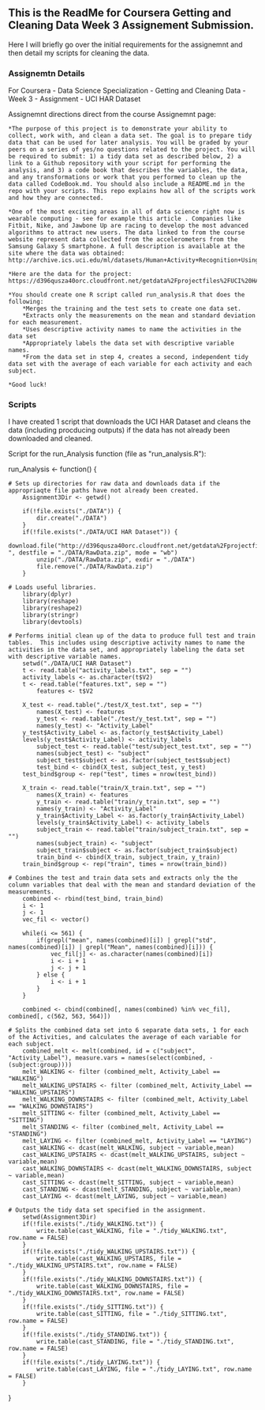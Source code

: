 ## This is the ReadMe for Coursera Getting and Cleaning Data Week 3 Assignement Submission.

Here I will briefly go over the initial requirements for the assignemnt and then detail my scripts for cleaning the data. 

### Assignemtn Details

For Coursera - Data Science Specialization - Getting and Cleaning Data - Week 3 - Assignment - UCI HAR Dataset

Assignemnt directions direct from the course Assignemnt page:

	*The purpose of this project is to demonstrate your ability to collect, work with, and clean a data set. The goal is to prepare tidy data that can be used for later analysis. You will be graded by your peers on a series of yes/no questions related to the project. You will be required to submit: 1) a tidy data set as described below, 2) a link to a Github repository with your script for performing the analysis, and 3) a code book that describes the variables, the data, and any transformations or work that you performed to clean up the data called CodeBook.md. You should also include a README.md in the repo with your scripts. This repo explains how all of the scripts work and how they are connected.  

	*One of the most exciting areas in all of data science right now is wearable computing - see for example this article . Companies like Fitbit, Nike, and Jawbone Up are racing to develop the most advanced algorithms to attract new users. The data linked to from the course website represent data collected from the accelerometers from the Samsung Galaxy S smartphone. A full description is available at the site where the data was obtained: http://archive.ics.uci.edu/ml/datasets/Human+Activity+Recognition+Using+Smartphones 

	*Here are the data for the project: https://d396qusza40orc.cloudfront.net/getdata%2Fprojectfiles%2FUCI%20HAR%20Dataset.zip 

	*You should create one R script called run_analysis.R that does the following:
		*Merges the training and the test sets to create one data set.
		*Extracts only the measurements on the mean and standard deviation for each measurement. 
		*Uses descriptive activity names to name the activities in the data set
		*Appropriately labels the data set with descriptive variable names. 
		*From the data set in step 4, creates a second, independent tidy data set with the average of each variable for each activity and each subject.

	*Good luck!

### Scripts

I have created 1 script that downloads the UCI HAR Dataset and cleans the data (including procducing outputs) if the data has not already been downloaded and cleaned.

Script for the run_Analysis function (file as "run_analysis.R"):

run_Analysis <- function() {
	
	# Sets up directories for raw data and downloads data if the appropriaqte file paths have not already been created.
		Assignment3Dir <- getwd()

		if(!file.exists("./DATA")) {
			dir.create("./DATA")
		}
		if(!file.exists("./DATA/UCI HAR Dataset")) {
			download.file("http://d396qusza40orc.cloudfront.net/getdata%2Fprojectfiles%2FUCI%20HAR%20Dataset.zip ", destfile = "./DATA/RawData.zip", mode = "wb")
			unzip("./DATA/RawData.zip", exdir = "./DATA")
			file.remove("./DATA/RawData.zip")
		}
	
	# Loads useful libraries.
		library(dplyr)
		library(reshape)
		library(reshape2)
		library(stringr)
		library(devtools)

	# Performs initial clean up of the data to produce full test and train tables.  This includes using descriptive activity names to name the activities in the data set, and appropriately labeling the data set with descriptive variable names. 
		setwd("./DATA/UCI HAR Dataset")
		t <- read.table("activity_labels.txt", sep = "")
		activity_labels <- as.character(t$V2)
		t <- read.table("features.txt", sep = "")
    		features <- t$V2
		
		X_test <- read.table("./test/X_test.txt", sep = "")
    		names(X_test) <- features
    		y_test <- read.table("./test/y_test.txt", sep = "")
    		names(y_test) <- "Activity_Label"
   		y_test$Activity_Label <- as.factor(y_test$Activity_Label)
   		levels(y_test$Activity_Label) <- activity_labels
    		subject_test <- read.table("test/subject_test.txt", sep = "")
    		names(subject_test) <- "subject"
    		subject_test$subject <- as.factor(subject_test$subject)
    		test_bind <- cbind(X_test, subject_test, y_test)
		test_bind$group <- rep("test", times = nrow(test_bind))

		X_train <- read.table("train/X_train.txt", sep = "")
    		names(X_train) <- features
    		y_train <- read.table("train/y_train.txt", sep = "")
    		names(y_train) <- "Activity_Label"
    		y_train$Activity_Label <- as.factor(y_train$Activity_Label)
    		levels(y_train$Activity_Label) <- activity_labels
    		subject_train <- read.table("train/subject_train.txt", sep = "")
    		names(subject_train) <- "subject"
    		subject_train$subject <- as.factor(subject_train$subject)
    		train_bind <- cbind(X_train, subject_train, y_train)
		train_bind$group <- rep("train", times = nrow(train_bind))

	# Combines the test and train data sets and extracts only the the column variables that deal with the mean and standard deviation of the measurements.
		combined <- rbind(test_bind, train_bind)
		i <- 1
		j <- 1
		vec_fil <- vector()
		
		while(i <= 561) {
			if(grepl("mean", names(combined)[i]) | grepl("std", names(combined)[i]) | grepl("Mean", names(combined)[i])) {
				vec_fil[j] <- as.character(names(combined)[i])
				i <- i + 1
				j <- j + 1
			} else {
				i <- i + 1
			}
		}

		combined <- cbind(combined[, names(combined) %in% vec_fil], combined[, c(562, 563, 564)])
		
	# Splits the combined data set into 6 separate data sets, 1 for each of the Activities, and calculates the average of each variable for each subject.
		combined_melt <- melt(combined, id = c("subject", "Activity_Label"), measure.vars = names(select(combined, -(subject:group))))
		melt_WALKING <- filter (combined_melt, Activity_Label == "WALKING")
		melt_WALKING_UPSTAIRS <- filter (combined_melt, Activity_Label == "WALKING_UPSTAIRS") 
		melt_WALKING_DOWNSTAIRS <- filter (combined_melt, Activity_Label == "WALKING_DOWNSTAIRS")
		melt_SITTING <- filter (combined_melt, Activity_Label == "SITTING")
		melt_STANDING <- filter (combined_melt, Activity_Label == "STANDING")
		melt_LAYING <- filter (combined_melt, Activity_Label == "LAYING")
		cast_WALKING <- dcast(melt_WALKING, subject ~ variable,mean)
		cast_WALKING_UPSTAIRS <- dcast(melt_WALKING_UPSTAIRS, subject ~ variable,mean)
		cast_WALKING_DOWNSTAIRS <- dcast(melt_WALKING_DOWNSTAIRS, subject ~ variable,mean)
		cast_SITTING <- dcast(melt_SITTING, subject ~ variable,mean)
		cast_STANDING <- dcast(melt_STANDING, subject ~ variable,mean)
		cast_LAYING <- dcast(melt_LAYING, subject ~ variable,mean)

	# Outputs the tidy data set specified in the assignment.
		setwd(Assignment3Dir)
		if(!file.exists("./tidy_WALKING.txt")) {
			write.table(cast_WALKING, file = "./tidy_WALKING.txt", row.name = FALSE)
		}
		if(!file.exists("./tidy_WALKING_UPSTAIRS.txt")) {
			write.table(cast_WALKING_UPSTAIRS, file = "./tidy_WALKING_UPSTAIRS.txt", row.name = FALSE)
		}
		if(!file.exists("./tidy_WALKING_DOWNSTAIRS.txt")) {
			write.table(cast_WALKING_DOWNSTAIRS, file = "./tidy_WALKING_DOWNSTAIRS.txt", row.name = FALSE)
		}
		if(!file.exists("./tidy_SITTING.txt")) {
			write.table(cast_SITTING, file = "./tidy_SITTING.txt", row.name = FALSE)
		}
		if(!file.exists("./tidy_STANDING.txt")) {
			write.table(cast_STANDING, file = "./tidy_STANDING.txt", row.name = FALSE)
		}
		if(!file.exists("./tidy_LAYING.txt")) {
			write.table(cast_LAYING, file = "./tidy_LAYING.txt", row.name = FALSE)
		}

}